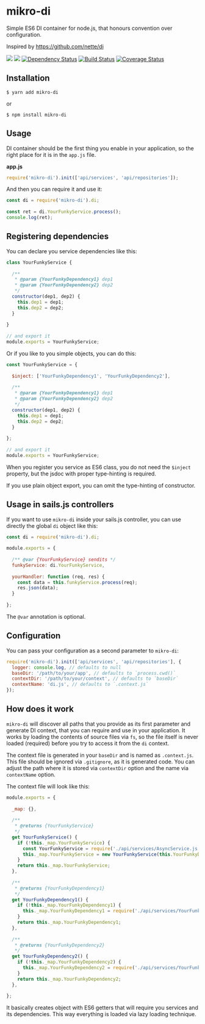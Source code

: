 # mikro-di

Simple ES6 DI container for node.js, that honours convention over configuration. 

Inspired by https://github.com/nette/di

[![](https://img.shields.io/npm/v/mikro-di.svg)](https://www.npmjs.com/package/mikro-di)
[![](https://img.shields.io/npm/dm/mikro-di.svg)](https://www.npmjs.com/package/mikro-di)
[![Dependency Status](https://david-dm.org/B4nan/mikro-di.svg)](https://david-dm.org/B4nan/mikro-di)
[![Build Status](https://travis-ci.org/B4nan/mikro-di.svg?branch=master)](https://travis-ci.org/B4nan/mikro-di)
[![Coverage Status](https://img.shields.io/coveralls/B4nan/mikro-di.svg)](https://coveralls.io/r/B4nan/mikro-di?branch=master)

## Installation

`$ yarn add mikro-di`
 
or 

`$ npm install mikro-di`

## Usage

DI container should be the first thing you enable in your application, so the right place 
for it is in the `app.js` file. 

**app.js**
```javascript
require('mikro-di').init(['api/services', 'api/repositories']);
```

And then you can require it and use it:

```javascript
const di = require('mikro-di').di;
  
const ret = di.YourFunkyService.process();
console.log(ret);
```

## Registering dependencies

You can declare you service dependencies like this:

```javascript
class YourFunkyService {
  
  /**
   * @param {YourFunkyDependency1} dep1
   * @param {YourFunkyDependency2} dep2
   */
  constructor(dep1, dep2) {
    this.dep1 = dep1;
    this.dep2 = dep2;
  }
  
}
 
// and export it
module.exports = YourFunkyService;
```

Or if you like to you simple objects, you can do this:

```javascript
const YourFunkyService = {
  
  $inject: ['YourFunkyDependency1', 'YourFunkyDependency2'],
  
  /**
   * @param {YourFunkyDependency1} dep1
   * @param {YourFunkyDependency2} dep2
   */
  constructor(dep1, dep2) {
    this.dep1 = dep1;
    this.dep2 = dep2;
  }
  
};
 
// and export it
module.exports = YourFunkyService;
```

When you register you service as ES6 class, you do not need the `$inject` property, 
but the jsdoc with proper type-hinting is required. 
  
If you use plain object export, you can omit the type-hinting of constructor.

## Usage in sails.js controllers

If you want to use `mikro-di` inside your sails.js controller, you can use directly 
the global `di` object like this:

```javascript
const di = require('mikro-di').di;
  
module.exports = {
 
  /** @var {YourFunkyService} sendits */
  funkyService: di.YourFunkyService,
 
  yourHandler: function (req, res) {
    const data = this.funkyService.process(req);
    res.json(data);
  }
 
};
```

The `@var` annotation is optional. 

## Configuration

You can pass your configuration as a second parameter to `mikro-di`:

```javascript
require('mikro-di').init(['api/services', 'api/repositories'], {
  logger: console.log, // defaults to null
  baseDir: '/path/to/your/app', // defaults to `process.cwd()`
  contextDir: '/path/to/your/context', // defaults to `baseDir`
  contextName: 'di.js', // defaults to `.context.js`
});
```

## How does it work

`mikro-di` will discover all paths that you provide as its first parameter and generate
DI context, that you can require and use in your application. It works by loading the contents 
of source files via `fs`, so the file itself is never loaded (required) before you try to access
it from the `di` context. 

The context file is generated in your `baseDir` and is named as `.context.js`. This file should 
be ignored via `.gitignore`, as it is generated code. You can adjust the path where it is stored
via `contextDir` option and the name via `contextName` option.
 
The context file will look like this:

```javascript
module.exports = {
 
  _map: {},
  
  /**
   * @returns {YourFunkyService}
   */
  get YourFunkyService() {
    if (!this._map.YourFunkyService) {
      const YourFunkyService = require('./api/services/AsyncService.js');
      this._map.YourFunkyService = new YourFunkyService(this.YourFunkyDependency1, this.YourFunkyDependency2);
    }
    return this._map.YourFunkyService;
  },
 
  /**
   * @returns {YourFunkyDependency1}
   */
  get YourFunkyDependency1() {
    if (!this._map.YourFunkyDependency1) {
      this._map.YourFunkyDependency1 = require('./api/services/YourFunkyDependency1.js');
    }
    return this._map.YourFunkyDependency1;
  },
 
  /**
   * @returns {YourFunkyDependency2}
   */
  get YourFunkyDependency2() {
    if (!this._map.YourFunkyDependency2) {
      this._map.YourFunkyDependency2 = require('./api/services/YourFunkyDependency2.js');
    }
    return this._map.YourFunkyDependency2;
  },
 
};
```

It basically creates object with ES6 getters that will require you services and its dependencies. 
This way everything is loaded via lazy loading technique. 
